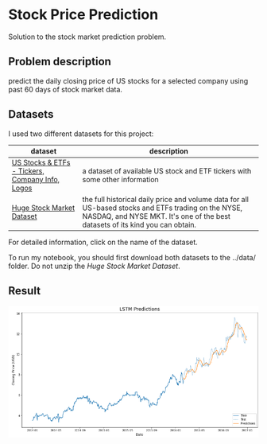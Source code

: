 # Stock Price Prediction
Solution to the stock market prediction problem.

## Problem description
predict the daily closing price of US stocks for a selected company using past 60 days 
of stock market data.

## Datasets
I used two different datasets for this project:

| dataset  |  description |
|---|---|
| [US Stocks & ETFs - Tickers, Company Info, Logos](https://www.kaggle.com/marketahead/all-us-stocks-tickers-company-info-logos#companies.csv)  |a dataset of available US stock and ETF tickers with some other information|
| [Huge Stock Market Dataset](https://www.kaggle.com/borismarjanovic/price-volume-data-for-all-us-stocks-etfs/data)  | the full historical daily price and volume data for all US-based stocks and ETFs trading on the NYSE, NASDAQ, and NYSE MKT. It's one of the best datasets of its kind you can obtain.  |

For detailed information, click on the name of the dataset.<br>

To run my notebook, you should first download both datasets to the ../data/ folder. Do not unzip the *Huge Stock Market Dataset*.

## Result
![Stock Market Price Prediction](img/price_predictions.png)

